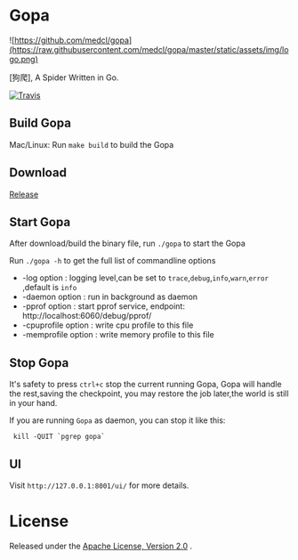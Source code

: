# Gopa #

![https://github.com/medcl/gopa](https://raw.githubusercontent.com/medcl/gopa/master/static/assets/img/logo.png)

[狗爬], A Spider Written in Go.

[![Travis](https://travis-ci.org/medcl/gopa.svg?branch=master)](https://travis-ci.org/medcl/gopa)


## Build Gopa ##

Mac/Linux: Run `make build` to build the Gopa


## Download ##

[Release](https://github.com/medcl/gopa/releases)


## Start Gopa ##

After download/build the binary file, run `./gopa` to start the Gopa 

Run `./gopa -h` to get the full list of commandline options

* -log option : logging level,can be set to `trace`,`debug`,`info`,`warn`,`error` ,default is `info`
* -daemon option : run in background as daemon
* -pprof option : start pprof service, endpoint: http://localhost:6060/debug/pprof/
* -cpuprofile option : write cpu profile to this file
* -memprofile option : write memory profile to this file


## Stop Gopa ##

It's safety to press `ctrl+c` stop the current running Gopa, Gopa will handle the rest,saving the checkpoint,
you may restore the job later,the world is still in your hand.

If you are running `Gopa` as daemon, you can stop it like this:

```
 kill -QUIT `pgrep gopa`
```

## UI

Visit `http://127.0.0.1:8001/ui/` for more details.


License
=======
Released under the [Apache License, Version 2.0](https://github.com/medcl/gopa/blob/master/LICENSE) .
